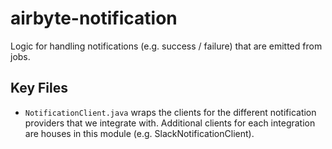 # airbyte-notification

Logic for handling notifications (e.g. success / failure) that are emitted from jobs.

## Key Files
* `NotificationClient.java` wraps the clients for the different notification providers that we integrate with. Additional clients for each integration are houses in this module (e.g. SlackNotificationClient).

